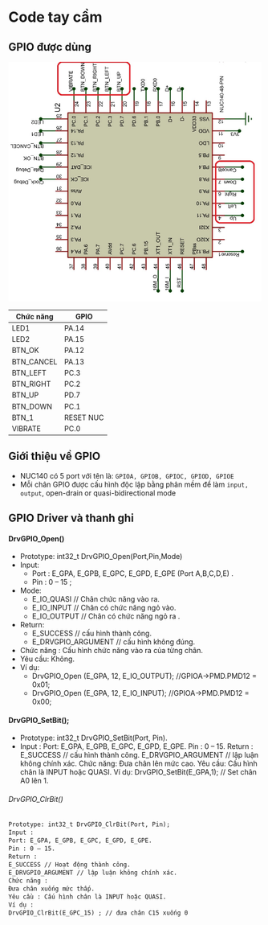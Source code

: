 # Code tay cầm

## GPIO được dùng
![Screenshot](nuc140.jpg)

| Chức năng| 		GPIO   | 
|------------|--------|
| LED1     | PA.14     |  
| LED2     | PA.15      |  
|BTN_OK      | PA.12     |  
|BTN_CANCEL      |PA.13      | 
| BTN_LEFT     | PC.3 |
|BTN_RIGHT    | PC.2     | 
| BTN_UP     | PD.7     | 
| BTN_DOWN  | PC.1     | 
|BTN_1     |  RESET NUC |
|VIBRATE     |PC.0 |


## Giới thiệu về GPIO

* NUC140 có 5 port với tên là: `GPIOA, GPIOB, GPIOC, GPIOD, GPIOE`
* Mỗi chân GPIO được cấu hình độc lập bằng phân mềm để làm `input, output`, open-drain or quasi-bidirectional mode

## GPIO Driver và thanh ghi


#### DrvGPIO_Open() 
* Prototype: int32_t DrvGPIO_Open(Port,Pin,Mode)
* Input:
	* Port : E_GPA, E_GPB, E_GPC, E_GPD, E_GPE (Port A,B,C,D,E) .
	* Pin : 0 – 15 ;
* Mode:
	* E_IO_QUASI // Chân chức năng vào ra.
	* E_IO_INPUT // Chân có chức năng ngỏ vào.
	* E_IO_OUTPUT // Chân có chức năng ngỏ ra .
* Return:
	* E_SUCCESS // cấu hình thành công.
	* E_DRVGPIO_ARGUMENT // cấu hình không đúng.
* Chức năng : Cấu hình chức năng vào ra của từng chân.
* Yêu cầu: Không.
* Ví dụ:
	* DrvGPIO_Open (E_GPA, 12, E_IO_OUTPUT); //GPIOA->PMD.PMD12 = 0x01;
	* DrvGPIO_Open (E_GPA, 12, E_IO_INPUT); //GPIOA->PMD.PMD12 = 0x00;

	
#### DrvGPIO_SetBit();
* Prototype: int32_t DrvGPIO_SetBit(Port, Pin).
* Input : 
		Port: E_GPA, E_GPB, E_GPC, E_GPD, E_GPE.
		Pin : 0 – 15.
		Return : 
		E_SUCCESS // cấu hình thành công.
		E_DRVGPIO_ARGUMENT // lập luận không chính xác.
		Chức năng:
		Đưa chân lên mức cao.
		Yêu cầu: Cấu hình chân là INPUT hoặc QUASI.
		Ví dụ:
		DrvGPIO_SetBit(E_GPA,1); // Set chân A0 lên 1.
	
###### DrvGPIO_ClrBit()
	Prototype: int32_t DrvGPIO_ClrBit(Port, Pin);
	Input : 
	Port: E_GPA, E_GPB, E_GPC, E_GPD, E_GPE.
	Pin : 0 – 15.
	Return : 
	E_SUCCESS // Hoạt động thành công.
	E_DRVGPIO_ARGUMENT // lập luận không chính xác.
	Chức năng : 
	Đưa chân xuống mức thấp.
	Yêu cầu : Cấu hình chân là INPUT hoặc QUASI.
	Ví dụ : 
	DrvGPIO_ClrBit(E_GPC_15) ; // đưa chân C15 xuống 0